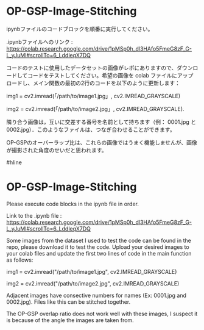 # OP-GSP-Image-Stitching
ipynbファイルのコードブロックを順番に実行してください。

.ipynbファイルへのリンク : https://colab.research.google.com/drive/1pMSp0h_dl3HAfo5FmeG8zF_G-L_yJuMI#scrollTo=6_LddleqX7DQ

コードのテストに使用したデータセットの画像がレポにありますので、ダウンロードしてコードをテストしてください。希望の画像を colab ファイルにアップロードし、メイン関数の最初の2行のコードを以下のように更新します：

img1 = cv2.imread(「/path/to/image1.jpg」, cv2.IMREAD_GRAYSCALE)

img2 = cv2.imread(「/path/to/image2.jpg」, cv2.IMREAD_GRAYSCALE).

隣り合う画像は，互いに交差する番号を名前として持ちます（例： 0001.jpg と 0002.jpg）．このようなファイルは、つなぎ合わせることができます。

OP-GSPのオーバーラップ比は、これらの画像ではうまく機能しませんが、画像が撮影された角度のせいだと思われます。

#hline

# OP-GSP-Image-Stitching
Please execute code blocks in the ipynb file in order. 

Link to the .ipynb file : https://colab.research.google.com/drive/1pMSp0h_dl3HAfo5FmeG8zF_G-L_yJuMI#scrollTo=6_LddleqX7DQ

Some images from the dataset I used to test the code can be found in the repo, please download it to test the code. Upload your desired images to your colab files and update the first two lines of code in the main function as follows:

img1 = cv2.imread("/path/to/image1.jpg", cv2.IMREAD_GRAYSCALE)

img2 = cv2.imread("/path/to/image2.jpg", cv2.IMREAD_GRAYSCALE)

Adjacent images have consective numbers for names (Ex: 0001.jpg and 0002.jpg). Files like this can be stitched together.

The OP-GSP overlap ratio does not work well with these images, I suspect it is because of the angle the images are taken from.
